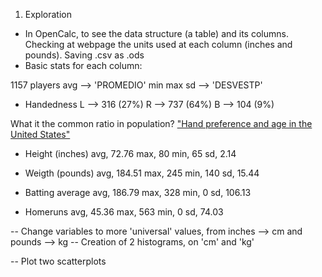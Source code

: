 1. Exploration
- In OpenCalc, to see the data structure (a table) and its columns. Checking at webpage the units used at each column (inches and pounds). Saving .csv as .ods
- Basic stats for each column:

1157 players
avg --> 'PROMEDIO'
min
max
sd --> 'DESVESTP'


* Handedness
L --> 316 (27%)
R --> 737 (64%)
B --> 104 (9%)

What it the common ratio in population?
["Hand preference and age in the United States"](https://www.ncbi.nlm.nih.gov/pubmed/1528408)

* Height (inches)
avg, 72.76
max, 80
min, 65
sd, 2.14

* Weigth (pounds)
avg, 184.51
max, 245
min, 140
sd, 15.44

* Batting average
avg, 186.79
max, 328 
min, 0
sd, 106.13

* Homeruns
avg, 45.36
max, 563
min, 0
sd, 74.03

-- Change variables to more 'universal' values, from inches --> cm and pounds --> kg
-- Creation of 2 histograms, on 'cm' and 'kg'

-- Plot two scatterplots